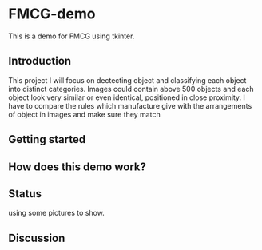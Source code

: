 # FMCG-demo
This is a demo for FMCG using tkinter.
## Introduction
This project I will focus on dectecting object and classifying each object into distinct categories. Images could contain above 500 objects and each object look very similar or even identical, positioned in close proximity. I have to compare the rules which manufacture give with the arrangements of object in images and make sure they match
## Getting started

## How does this demo work?

## Status
using some pictures to show.

## Discussion
